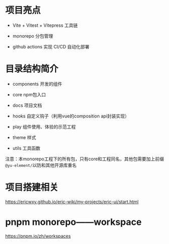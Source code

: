 # 项目亮点

- Vite + Vitest + Vitepress 工具链

- monorepo 分包管理

- github actions 实现 CI/CD 自动化部署

# 目录结构简介

- components 开发的组件

- core npm包入口

- docs 项目文档

- hooks 自定义钩子（利用vue的composition api封装实现）

- play 组件使用、体验的示范工程

- theme 样式

- utils 工具函数

注意：本monorepo工程下的所有包，只有core和工程同名，其他包需要加上前缀`@yu-element/`以防和其他开源库重名

# 项目搭建相关

https://ericwxy.github.io/eric-wiki/my-projects/eric-ui/start.html

# pnpm monorepo——workspace

https://pnpm.io/zh/workspaces
